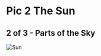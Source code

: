 # Pic 2 The Sun

## 2 of 3 - Parts of the Sky

![Sun](https://upload.wikimedia.org/wikipedia/commons/f/f7/Smilie_Kissen.jpg)